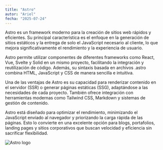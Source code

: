 ```yaml
---
title: "Astro"
autor: "Ariel"
fecha: "2025-07-24"
---
```


Astro es un framework moderno para la creación de sitios web rápidos y eficientes. Su principal característica es el enfoque en la generación de sitios estáticos y la entrega de solo el JavaScript necesario al cliente, lo que mejora significativamente el rendimiento y la experiencia de usuario.

Astro permite utilizar componentes de diferentes frameworks como React, Vue, Svelte y Solid en un mismo proyecto, facilitando la integración y reutilización de código. Además, su sintaxis basada en archivos .astro combina HTML, JavaScript y CSS de manera sencilla e intuitiva.

Una de las ventajas de Astro es su capacidad para renderizar contenido en el servidor (SSR) o generar páginas estáticas (SSG), adaptándose a las necesidades de cada proyecto. También ofrece integración con herramientas modernas como Tailwind CSS, Markdown y sistemas de gestión de contenido.

Astro está diseñado para optimizar el rendimiento, minimizando el JavaScript enviado al navegador y priorizando la carga rápida de las páginas. Esto lo convierte en una excelente opción para blogs, portafolios, landing pages y sitios corporativos que buscan velocidad y eficiencia sin sacrificar flexibilidad.

![Astro logo](/astro-logo.svg)


